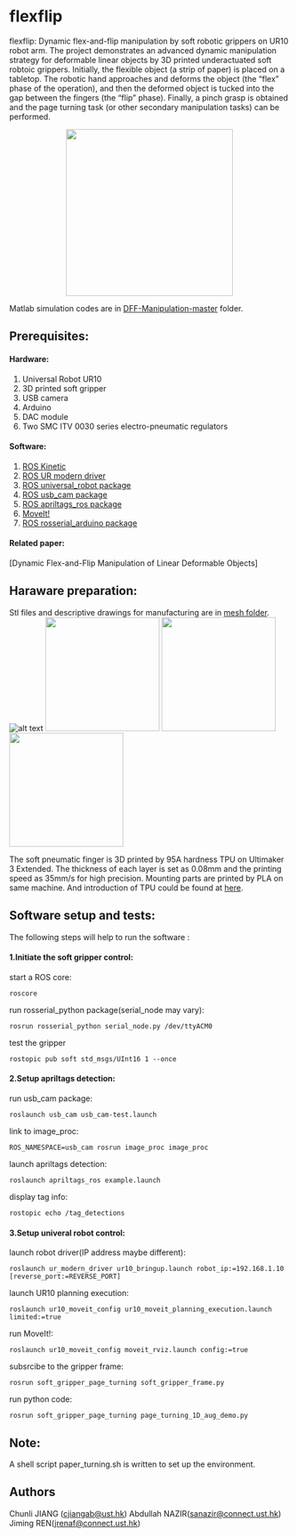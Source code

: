 # flexflip
flexflip: Dynamic flex-and-flip manipulation by soft robotic grippers on UR10 robot arm. The project demonstrates an advanced dynamic manipulation strategy for deformable linear objects by 3D printed underactuated soft robtoic grippers. Initially, the flexible object (a strip of paper) is placed on a tabletop. The robotic hand approaches and deforms the object (the “flex” phase of the operation), and then the deformed object is tucked into the gap between the fingers (the “flip” phase). Finally, a pinch grasp is obtained and the page turning task (or other secondary manipulation tasks) can be performed.

<p align="center">
  <img height="300" src="https://github.com/HKUST-RML/flexflip/blob/master/pictures/Picture1_complete.jpg">
</p>

Matlab simulation codes are in [DFF-Manipulation-master](https://github.com/HKUST-RML/flexflip/tree/master/DFF-Manipulation-master) folder.

## Prerequisites:
#### Hardware:
1. Universal Robot UR10
2. 3D printed soft gripper
3. USB camera
4. Arduino
5. DAC module
6. Two SMC ITV 0030 series electro-pneumatic regulators
#### Software:
1. [ROS Kinetic](http://wiki.ros.org/kinetic)
2. [ROS UR modern driver](https://github.com/ros-industrial/ur_modern_driver)
3. [ROS universal_robot package](http://wiki.ros.org/universal_robot)
4. [ROS usb_cam package](http://wiki.ros.org/usb_cam)
5. [ROS apriltags_ros package](http://wiki.ros.org/apriltags_ros)
6. [MoveIt!](https://moveit.ros.org/)
7. [ROS rosserial_arduino package](http://wiki.ros.org/rosserial_arduino/Tutorials/Arduino%20IDE%20Setup#Installing_the_Software)
#### Related paper:
[Dynamic Flex-and-Flip Manipulation of Linear Deformable Objects]
## Haraware preparation:
Stl files and descriptive drawings for manufacturing are in [mesh folder](https://github.com/HKUST-RML/soft_gripper_page_turning/tree/master/mesh).
![alt text](https://github.com/HKUST-RML/soft_gripper_page_turning/blob/master/mesh/finger_proto_1_finalized.PNG)
<img src="https://github.com/HKUST-RML/soft_gripper_page_turning/blob/master/mesh/Descriptive_drawing.PNG" height="205">
<img src="https://github.com/HKUST-RML/soft_gripper_page_turning/blob/master/mesh/gripper_on_ur10.jpg" height="205">
<img src="https://github.com/HKUST-RML/soft_gripper_page_turning/blob/master/mesh/1D_scene.jpg" height="205">

The soft pneumatic finger is 3D printed by 95A hardness TPU on Ultimaker 3 Extended. The thickness of each layer is set as 0.08mm and the printing speed as 35mm/s for high precision. Mounting parts are printed by PLA on same machine. And introduction of TPU could be found at [here](http://www.huntsman.com/polyurethanes/Media%20Library/global/files/guide_tpu.pdf).
## Software setup and tests:
The following steps will help to run the software :
#### 1.Initiate the soft gripper control:
start a ROS core:
```
roscore
```
run rosserial_python package(serial_node may vary):
```
rosrun rosserial_python serial_node.py /dev/ttyACM0
```
test the gripper
```
rostopic pub soft std_msgs/UInt16 1 --once
```
#### 2.Setup apriltags detection:
run usb_cam package:
```
roslaunch usb_cam usb_cam-test.launch
```
link to image_proc:
```
ROS_NAMESPACE=usb_cam rosrun image_proc image_proc
```
launch apriltags detection:
```
roslaunch apriltags_ros example.launch 
```
display tag info:
```
rostopic echo /tag_detections
```
#### 3.Setup univeral robot control:
launch robot driver(IP address maybe different):
```
roslaunch ur_modern_driver ur10_bringup.launch robot_ip:=192.168.1.10 [reverse_port:=REVERSE_PORT]
```
launch UR10 planning execution:
```
roslaunch ur10_moveit_config ur10_moveit_planning_execution.launch limited:=true 
```
run MoveIt!:
```
roslaunch ur10_moveit_config moveit_rviz.launch config:=true  
```
subsrcibe to the gripper frame:
```
rosrun soft_gripper_page_turning soft_gripper_frame.py
```
run python code:
```
rosrun soft_gripper_page_turning page_turning_1D_aug_demo.py
```
## Note:
A shell script paper_turning.sh is written to set up the environment.
## Authors
Chunli JIANG (cjiangab@ust.hk)  Abdullah NAZIR(sanazir@connect.ust.hk) Jiming REN(jrenaf@connect.ust.hk)
